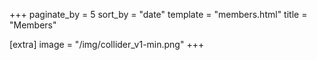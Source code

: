 +++
paginate_by = 5
sort_by = "date"
template = "members.html"
title = "Members"

[extra]
image = "/img/collider_v1-min.png"
+++
